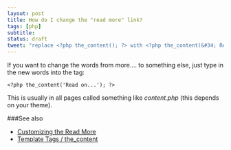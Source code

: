 ```yaml
---
layout: post
title: How do I change the "read more" link?
tags: [php]
subtitle: 
status: draft
tweet: "replace <?php the_content(); ?> with <?php the_content(&#34; Read on...&#34; ); ?> in contents.php etc"
---
```


If you want to change the words from more.... to something else, just type in the new words into the tag:

    <?php the_content('Read on...'); ?>

This is usually in all pages called something like _content.php_ (this depends on your theme). 

###See also

- [Customizing the Read More][wordpress2]
- [Template Tags / the_content][wordpress3]

[wordpress2]: https://codex.wordpress.org/Customizing_the_Read_More
[wordpress3]: https://codex.wordpress.org/Template_Tags/the_content

